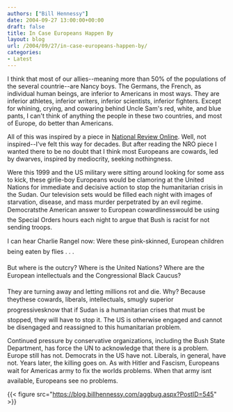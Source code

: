 ```yaml
---
authors: ["Bill Hennessy"]
date: 2004-09-27 13:00:00+00:00
draft: false
title: In Case Europeans Happen By
layout: blog
url: /2004/09/27/in-case-europeans-happen-by/
categories:
- Latest
---
```


I think that most of our allies--meaning more than 50% of the populations of the several countrie--are Nancy boys. The Germans, the French, as individual human beings, are inferior to Americans in most ways. They are inferior athletes, inferior writers, inferior scientists, inferior fighters. Except for whining, crying, and cowaring behind Uncle Sam's red, white, and blue pants, I can't think of anything the people in these two countries, and most of Europe, do better than Americans.

All of this was inspired by a piece in [National Review Online](https://www.nationalreview.com/thecorner/04_09_26_corner-archive.asp#040595). Well, not inspired--I've felt this way for decades. But after reading the NRO piece I wanted there to be no doubt that I think most Europeans are cowards, led by dwarves, inspired by mediocrity, seeking nothingness.

Were this 1999 and the US military were sitting around looking for some ass to kick, these girlie-boy Europeans would be clamoring at the United Nations for immediate and decisive action to stop the humanitarian crisis in the Sudan. Our television sets would be filled each night with images of starvation, disease, and mass murder perpetrated by an evil regime. Democratsthe American answer to European cowardlinesswould be using the Special Orders hours each night to argue that Bush is racist for not sending troops.

I can hear Charlie Rangel now: Were these pink-skinned, European children being eaten by flies . . .

But where is the outcry? Where is the United Nations? Where are the European intellectuals and the Congressional Black Caucus?

They are turning away and letting millions rot and die. Why? Because theythese cowards, liberals, intellectuals, smugly superior progressivesknow that if Sudan is a humanitarian crises that must be stopped, they will have to stop it. The US is otherwise engaged and cannot be disengaged and reassigned to this humanitarian problem.

Continued pressure by conservative organizations, including the Bush State Department, has force the UN to acknowledge that there is a problem. Europe still has not. Democrats in the US have not. Liberals, in general, have not. Years later, the killing goes on. As with Hitler and Fascism, Europeans wait for Americas army to fix the worlds problems. When that army isnt available, Europeans see no problems.

{{< figure src="https://blog.billhennessy.com/aggbug.aspx?PostID=545" >}}

